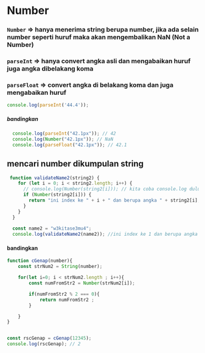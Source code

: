 # Number 

### ``` Number ``` => hanya menerima string berupa number, jika ada selain number seperti huruf maka akan mengembalikan NaN (Not a Number)
### ``` parseInt ``` => hanya convert angka asli dan mengabaikan huruf juga angka dibelakang koma 
### ``` parseFloat ``` => convert angka di belakang koma dan juga mengabaikan huruf

```javascript
console.log(parseInt('44.4'));
```

##### bandingkan

```javascript
  console.log(parseInt("42.1px")); // 42
  console.log(Number("42.1px")); // NaN
  console.log(parseFloat("42.1px")); // 42.1
```

## mencari number dikumpulan string
```javascript
 function validateName2(string2) {
    for (let i = 0; i < string2.length; i++) {
      // console.log(Number(string2[i])); // kita coba console.log dulu
      if (Number(string2[i])) {
        return "ini index ke " + i + " dan berupa angka " + string2[i];
      }
    }
  }
  
  const name2 = "w3kitase3mu4";
  console.log(validateName2(name2)); //ini index ke 1 dan berupa angka 
```

#### bandingkan

```javascript
function cGenap(number){
    const strNum2 = String(number);

    for(let i=0; i < strNum2.length ; i++){
        const numFromStr2 = Number(strNum2[i]);

        if(numFromStr2 % 2 === 0){
            return numFromStr2 ;
        }

    }
}


const rscGenap = cGenap(12345);
console.log(rscGenap); // 2
```